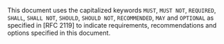 This document uses the capitalized
keywords `MUST`, `MUST NOT`, `REQUIRED`, `SHALL`, `SHALL NOT`, `SHOULD`, `SHOULD NOT`, `RECOMMENDED`, `MAY`
and `OPTIONAL` as specified in [RFC 2119] to indicate requirements, recommendations and options specified in this
document.
